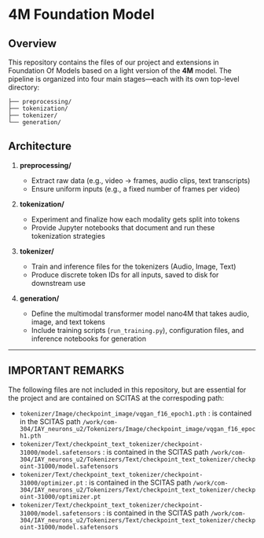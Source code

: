 # 4M Foundation Model

## Overview

This repository contains the files of our project and extensions in Foundation Of Models based on a light version of the **4M** model. The pipeline is organized into four main stages—each with its own top-level directory:

```
├── preprocessing/
├── tokenization/
├── tokenizer/
└── generation/
```


## Architecture

1. **preprocessing/**  
   - Extract raw data (e.g., video → frames, audio clips, text transcripts)  
   - Ensure uniform inputs (e.g., a fixed number of frames per video)

2. **tokenization/**  
   - Experiment and finalize how each modality gets split into tokens 
   - Provide Jupyter notebooks that document and run these tokenization strategies

3. **tokenizer/**  
   - Train and inference files for the tokenizers (Audio, Image, Text)  
   - Produce discrete token IDs for all inputs, saved to disk for downstream use

4. **generation/**  
   - Define the multimodal transformer model nano4M that takes audio, image, and text tokens  
   - Include training scripts (`run_training.py`), configuration files, and inference notebooks for generation

---

## IMPORTANT REMARKS 
The following files are not included in this repository, but are essential for the project and are contained on SCITAS 
at the correspoding path:

- `tokenizer/Image/checkpoint_image/vqgan_f16_epoch1.pth` : is contained in the SCITAS path `/work/com-304/IAY_neurons_u2/Tokenizers/Image/checkpoint_image/vqgan_f16_epoch1.pth`
- `tokenizer/Text/checkpoint_text_tokenizer/checkpoint-31000/model.safetensors` : is contained in the SCITAS path `/work/com-304/IAY_neurons_u2/Tokenizers/Text/checkpoint_text_tokenizer/checkpoint-31000/model.safetensors`
- `tokenizer/Text/checkpoint_text_tokenizer/checkpoint-31000/optimizer.pt` : is contained in the SCITAS path `/work/com-304/IAY_neurons_u2/Tokenizers/Text/checkpoint_text_tokenizer/checkpoint-31000/optimizer.pt`
- `tokenizer/Text/checkpoint_text_tokenizer/checkpoint-31000/model.safetensors` : is contained in the SCITAS path `/work/com-304/IAY_neurons_u2/Tokenizers/Text/checkpoint_text_tokenizer/checkpoint-31000/model.safetensors`
